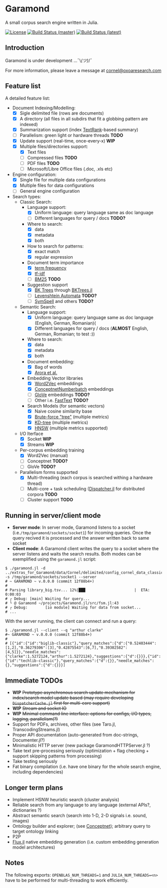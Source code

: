 # Garamond

A small corpus search engine written in Julia.

[![License](http://img.shields.io/badge/license-MIT-brightgreen.svg?style=flat)](LICENSE.md) 
[![Build Status (master)](https://travis-ci.com/zgornel/Garamond.jl.svg?token=8HcgFtAjpxwpdXiu8Fon&branch=master)](https://travis-ci.com/zgornel/Garamond.jl)
[![Build Status (latest)](https://travis-ci.com/zgornel/Garamond.jl.svg?token=8HcgFtAjpxwpdXiu8Fon&branch=latest)](https://travis-ci.com/zgornel/Garamond.jl)


## Introduction

Garamond is under development ...¯\\_(ツ)_/¯

For more information, please leave a message at cornel@oxoaresearch.com


## Feature list

A detailed feature list:

- Document Indexing/Modelling:
    - [x] Sigle delimited file (rows are documents)
    - [x] A directory (all files in all subdirs that fit a globbing pattern are indexed)
    - [x] Summarization support (index [TextRank](https://en.wikipedia.org/wiki/Automatic_summarization#Unsupervised_approach:_TextRank)-based summary)
    - [ ] Parallelism: green light or hardware threads **TODO**
    - [x] Update support (real-time, once-every-x) **WIP**
    - [x] Multiple files/directories support:
        - [x] Text files
        - [ ] Compressed files **TODO**
        - [ ] PDF files **TODO**
        - [ ] Microsoft/Libre Office files (.doc, .xls etc)
- Engine configuration:
    - [x] Single file for multiple data configurations
    - [x] Multiple files for data configurations
    - [ ] General engine configuration
- Search types:
    - Classic Search:
        - Language support:
            - [x] Uniform language: query language same as doc language
            - [ ] Different languages for query / docs **TODO?**
        - Where to search:
            - [x] data
            - [x] metadata
            - [x] both
        - How to search for patterns:
            - [x] exact match
            - [x] regular expression
        - Document term importance
            - [x] [term frequency](https://en.wikipedia.org/wiki/Tf%E2%80%93idf#Term_frequency_2)
            - [x] [tf-idf](https://en.wikipedia.org/wiki/Tf%E2%80%93idf#Term_frequency%E2%80%93Inverse_document_frequency)
            - [ ] [BM25](https://en.wikipedia.org/wiki/Okapi_BM25) **TODO**
        - Suggestion support
            - [x] [BK Trees](https://en.wikipedia.org/wiki/BK-tree) through [BKTrees.jl](https://github.com/zgornel/BKTrees.jl)
            - [ ] [Levenshtein Automata](https://en.wikipedia.org/wiki/Levenshtein_automaton) **TODO?**
            - [ ] [SymSpell](https://github.com/mammothb/symspellpy) and others **TODO?**
    - Semantic Search:
        - Language support:
            - [x] Uniform language: query language same as doc language (English, German, Romanian)(
            - [x] Different languages for query / docs (**ALMOST** English, German, Romanian; to test :))
        - Where to search:
            - [x] data
            - [x] metadata
            - [x] both
        - Document embedding:
            - [x] Bag of words
            - [x] [Arora et al.](https://openreview.net/pdf?id=SyK00v5xx)
        - Embedding Vector libraries
            - [x] [Word2Vec](https://en.wikipedia.org/wiki/Word2vec) embeddings
            - [x] [ConceptnetNumberbatch](https://github.com/commonsense/conceptnet-numberbatch) embeddings
            - [ ] [GloVe](https://nlp.stanford.edu/projects/glove/) embeddings **TODO?**
            - [ ] Other i.e. [FastText]() **TODO?**
        - Search Models (for semantic vectors)
            - [x] Naive cosine similarity base
            - [x] [Brute-force "tree"](https://en.wikipedia.org/wiki/Brute-force_search) (multiple metrics)
            - [x] [KD-tree](https://en.wikipedia.org/wiki/K-d_tree) (multiple metrics)
            - [x] [HNSW](https://arxiv.org/abs/1603.09320) (multiple metrics supported)
    - I/O Iterface
        - [x] Socket **WIP**
        - [x] Streams **WIP**
    - Per-corpus embedding training
        - [x] Word2Vec (manual)
        - [ ] Conceptnet **TODO?**
        - [ ] GloVe **TODO?**
    - Parallelism forms supported
        - [x] Multi-threading (each corpus is searched withing a hardware thread)
        - [ ] Multi-core + task scheduling ([Dispatcher.jl](https://github.com/invenia/Dispatcher.jl) for distributed corpora **TODO**
        - [ ] Cluster support **TODO**

## Running in server/client mode
 - **Server mode**: In server mode, Garamond listens to a socket (i.e.`/tmp/garamond/sockets/socket1`) for incoming queries. Once the query recived it is processed and the answer written back to same socket
 - **Client mode**: A Garamond client writes the query to a socket where the server listens and waits the search results.
 Both modes can be exemplified using the `garamond.jl` script:
 ```
 $ ./garamond.jl -d ../extras_for_Garamond/data/Cornel/delimited/config_cornel_data_classic.json -s /tmp/garamond/sockets/socket1 --server
 # ~ GARAMOND ~ v.0.0.0 (commit 12f88b4+)
 #
 # Parsing library_big.tsv... 12%|███                      |  ETA: 0:00:03
 # ┌ Debug: [main] Waiting for query...
 # └ @ Garamond ~/projects/Garamond.jl/src/fsm.jl:43
 # ┌ Debug:        [io module] Waiting for data from socket...
 # ...
 ```
 With the server running, the client can connect and run a query:
 ```
 $ ./garamond.jl --client --q "arthur clarke"
 #~ GARAMOND ~ v.0.0.0 (commit 12f88b4+)
 #
 # [{"id":{"id":"biglib-classic"},"query_matches":{"d":{"0.52403444":[1,2],"0.36279306":[3],"0.42875543":[6,7],"0.39302582":[4,5]}},"needle_matches":{"clarke":1.5272124,"arthur":1.5272124},"suggestions":{"d":{}}},{"id":{"id":"techlib-classic"},"query_matches":{"d":{}},"needle_matches":{},"suggestions":{"d":{}}}]
 ```


## Immediate TODOs
- **WIP** ~~Prototype asynchronous search update mechanism for index/search model update based (may require developing `DispatcherCache.jl` first for multi-core support)~~
- **WIP** ~~Stream and socket IO~~
- **WIP** ~~Minimal command line interface: options for configs, I/O types, logging, parallelism(?)~~
- Support for PDFs, archives, other files (see Taro.jl, TranscodingStreams.jl)
- Proper API documentation (auto-generated from doc-strings, Documenter.jl?)
- Minimalistic HTTP server (new package GaramondHTTPServer.jl ?)
- Take text pre-processing seriously (optimization + flag checking + support skipping patterns from processing)
- Take testing seriously
- Fat binary compilation (i.e. have one binary for the whole search engine, including dependencies)


## Longer term plans
- Implement HSNW heuristic search (cluster analysis)
- Reliable search from any language to any language (external APIs?, dictionaries ?)
- Abstract semantic search (search into 1-D, 2-D signals i.e. sound, images)
- Ontology builder and explorer; (see [Conceptnet](https://github.com/commonsense/conceptnet5)); arbitrary query to target ontology linking
- P2P
- [Flux.jl](https://github.com/FluxML/Flux.jl) native embedding generation (i.e. custom embedding generation model architectures)


## Notes
The following exports: `OPENBLAS_NUM_THREADS=1` and `JULIA_NUM_THREADS=<n>` have to be performed for multi-threading to work efficiently.
